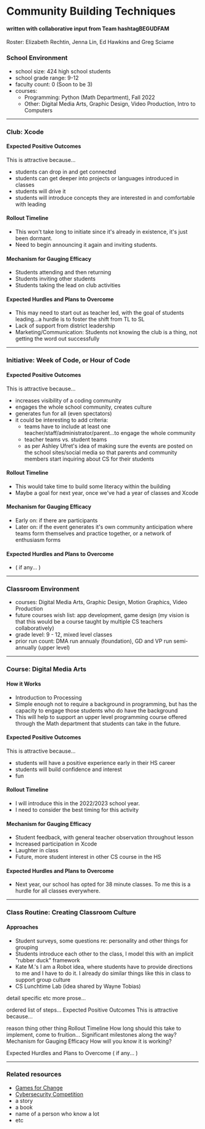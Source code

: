 # Community Building Techniques
#### written with collaborative input from Team hashtagBEGUDFAM
Roster: Elizabeth Rechtin, Jenna Lin, Ed Hawkins and Greg Sciame

### School Environment
* school size: 424 high school students
* school grade range: 9-12
* faculty count: 0 (Soon to be 3)
* courses:
  * Programming: Python (Math Department), Fall 2022
  * Other: Digital Media Arts, Graphic Design, Video Production, Intro to Computers

* * *

### Club: Xcode

#### Expected Positive Outcomes
This is attractive because...
* students can drop in and get connected 
* students can get deeper into projects or languages introduced in classes
* students will drive it
* students will introduce concepts they are interested in and comfortable with leading

#### Rollout Timeline
* This won't take long to initiate since it's already in existence, it's just been dormant.
* Need to begin announcing it again and inviting students.
  

#### Mechanism for Gauging Efficacy
* Students attending and then returning
* Students inviting other students
* Students taking the lead on club activities

#### Expected Hurdles and Plans to Overcome
* This may need to start out as teacher led, with the goal of students leading...a hurdle is to foster the shift from TL to SL
* Lack of support from district leadership
* Marketing/Communication: Students not knowing the club is a thing, not getting the word out successfully

* * *

### Initiative: Week of Code, or Hour of Code

#### Expected Positive Outcomes
This is attractive because...
* increases visibility of a coding community
* engages the whole school community, creates culture
* generates fun for all (even spectators)
* it could be interesting to add criteria:
  * teams have to include at least one teacher/staff/administrator/parent...to engage the whole community
  * teacher teams vs. student teams
  * as per Ashley Ufret's idea of making sure the events are posted on the school sites/social media so that parents and community members start inquiring about CS for their students

#### Rollout Timeline
* This would take time to build some literacy within the building
* Maybe a goal for next year, once we've had a year of classes and Xcode

#### Mechanism for Gauging Efficacy
* Early on:  if there are participants
* Later on:  if the event generates it's own community anticipation where teams form themselves and practice together, or a network of enthusiasm forms

#### Expected Hurdles and Plans to Overcome
* ( if any... )

* * *

### Classroom Environment
* courses: Digital Media Arts, Graphic Design, Motion Graphics, Video Production
* future courses wish list:  app development, game design (my vision is that this would be a course taught by multiple CS teachers collaboratively)
* grade level: 9 - 12, mixed level classes
* prior run count: DMA run annualy (foundation), GD and VP run semi-annually (upper level)

* * *

### Course: Digital Media Arts

#### How it Works
* Introduction to Processing
* Simple enough not to require a background in programming, but has the capacity to engage those students who do have the background
* This will help to support an upper level programming course offered through the Math department that students can take in the future.

#### Expected Positive Outcomes
This is attractive because...
* students will have a positive experience early in their HS career
* students will build confidence and interest
* fun

#### Rollout Timeline
* I will introduce this in the 2022/2023 school year.
* I need to consider the best timing for this activity

#### Mechanism for Gauging Efficacy
* Student feedback, with general teacher observation throughout lesson
* Increased participation in Xcode
* Laughter in class
* Future, more student interest in other CS course in the HS

#### Expected Hurdles and Plans to Overcome
* Next year, our school has opted for 38 minute classes.  To me this is a hurdle for all classes everywhere.

* * *

### Class Routine: Creating Classroom Culture
#### Approaches
* Student surveys, some questions re: personality and other things for grouping
* Students introduce each other to the class, I model this with an implicit "rubber duck" framework
* Kate M.'s I am a Robot idea, where students have to provide directions to me and I have to do it.  I already do similar things like this in class to support group culture
* CS Lunchtime Lab (idea shared by Wayne Tobias)

detail
specific
etc
more prose...

ordered
list
of steps...
Expected Positive Outcomes
This is attractive because...

reason
thing
other thing
Rollout Timeline
How long should this take to implement, come to fruition...
Significant milestones along the way?
Mechanism for Gauging Efficacy
How will you know it is working?

Expected Hurdles and Plans to Overcome
( if any... )


* * *

### Related resources
* [Games for Change](https://www.gamesforchange.org/)
* [Cybersecurity Competition](https://picoctf.org/)
* a story
* a book
* name of a person who know a lot
* etc